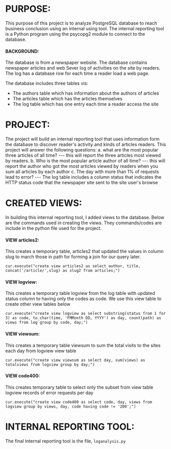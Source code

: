 # PURPOSE:
This purpose of this project is to analyze PostgreSQL database to reach business conclusion using an internal using tool. The internal reporting tool is a Python program using the psycopg2 module to connect to the database.

#### BACKGROUND:
The database is from a newspaper website. The database contains newspaper articles and web Sever log of activities on the site by readers. The log has a database row for each time a reader load a web page.

The database includes three tables vis:
  - The authors table which has information about the authors of articles
  - The articles table which has the articles themselves
  - The log table which has one entry each time a reader access the site

# PROJECT:
The project will build an internal reporting tool that uses information form the database to discover reader's activity and kinds of articles readers. This project will answer the following questions:
a. what are the most popular three articles of all time?
 --- this will report the three articles most viewed by readers.
b. Who is the most popular article author of all time?
 --- this will report the author who got the most articles viewed by readers when you sum all articles by each author
c. The day with more than 1% of requests lead to error?
 --- The log table includes a column status that indicates the HTTP status code that the newspaper site sent to the site user's browse

 # CREATED VIEWS:
 In building this internal reporting tool, I added views to the database. Below are the commands used in creating the views. They commands/codes are include in the python file used for the project.

 #### VIEW articles2:
  This creates a temporary table, articles2 that updated the values in column slug to march those in path for forming a join for our query later.

 `cur.execute("create view articles2 as select author, title, concat('/article/',slug) as slug2 from articles;")`



#### VIEW logview:
  This creates a temporary table logview from the log table with updated status column to having only the codes as code. We use this view table to create other view tables below

 `cur.execute("create view logview as select substring(status from 1 for 3) as code, to_char(time, 'FMMonth DD, YYYY') as day, count(path) as views from log group by code, day;")`



 #### VIEW viewsum:
  This creates a temporary table viewsum to sum the total visits to the sites each day from logview view table

 `cur.execute("create view viewsum as select day, sum(views) as totalviews from logview group by day;")`



 #### VIEW code400:
  This creates temporary table to select only the subset from view table logview records of error requests  per day

 `cur.execute("create view code400 as select code, day, views from logview group by views, day, code having code != '200';")`



# INTERNAL REPORTING TOOL:
The final internal reporting tool is the file, `loganalysis.py`
